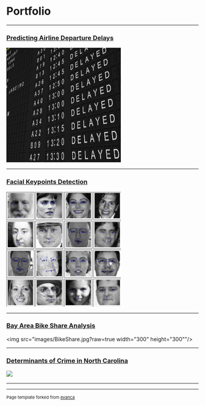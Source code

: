 # Portfolio

---
### [Predicting Airline Departure Delays](/sample_page)
<img src="images/Delayed.jpg?raw=true" width="300" height="300"/>

---
### [Facial Keypoints Detection](/pdf/sample_presentation.pdf)
<img src="images/Facial_Keypoints_Kaggle2.png?raw=true" width="300" height="300"/>

---
### [Bay Area Bike Share Analysis](http://example.com/)
<img src="images/BikeShare.jpg?raw=true width="300" height="300""/>

---
### [Determinants of Crime in North Carolina](http://example.com/)
<img src="images/dummy_thumbnail.jpg?raw=true"/>

---






---
<p style="font-size:11px">Page template forked from <a href="https://github.com/evanca/quick-portfolio">evanca</a></p>

